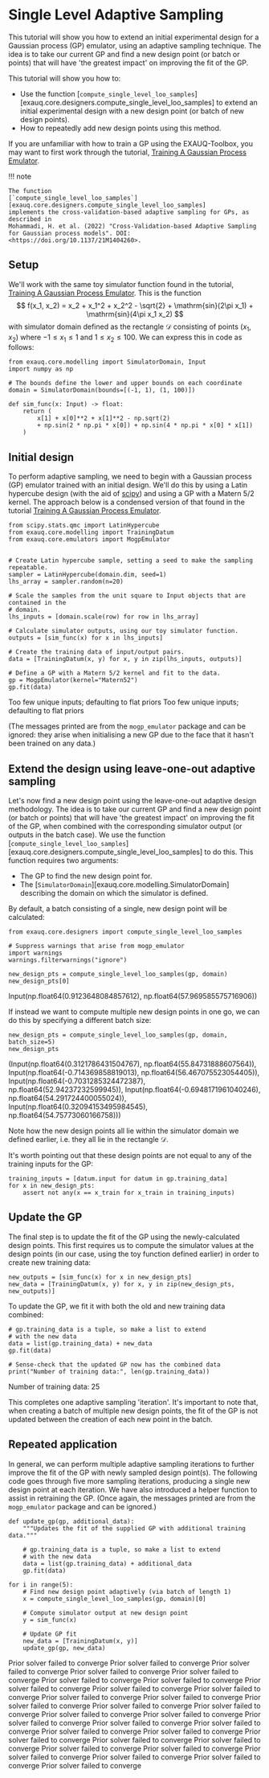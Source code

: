 # Single Level Adaptive Sampling

This tutorial will show you how to extend an initial experimental design for a Gaussian
process (GP) emulator, using an adaptive sampling technique. The idea is to take our
current GP and find a new design point (or batch or points) that will have 'the greatest
impact' on improving the fit of the GP.

This tutorial will show you how to:

* Use the function
  [`compute_single_level_loo_samples`][exauq.core.designers.compute_single_level_loo_samples]
  to extend an initial experimental design with a new design point (or batch of
  new design points).
* How to repeatedly add new design points using this method.

If you are unfamiliar with how to train a GP using the EXAUQ-Toolbox, you may want to
first work through the tutorial, [Training A Gaussian Process Emulator](./training_gp_tutorial.md).

!!! note

    The function
    [`compute_single_level_loo_samples`][exauq.core.designers.compute_single_level_loo_samples]
    implements the cross-validation-based adaptive sampling for GPs, as described in
    Mohammadi, H. et al. (2022) "Cross-Validation-based Adaptive Sampling for Gaussian process models". DOI:
    <https://doi.org/10.1137/21M1404260>.


## Setup

We'll work with the same toy simulator function found in the tutorial,
[Training A Gaussian Process Emulator](./training_gp_tutorial.md). This is the function
$$
f(x_1, x_2) = x_2 + x_1^2 + x_2^2 - \sqrt{2} + \mathrm{sin}(2\pi x_1) + \mathrm{sin}(4\pi x_1 x_2)
$$
with simulator domain defined as the rectangle $\mathcal{D}$ consisting of points
$(x_1, x_2)$ where $-1 \leq x_1 \leq 1$ and $1 \leq x_2 \leq 100$. We can express this in
code as follows:


``` { .python .copy }
from exauq.core.modelling import SimulatorDomain, Input
import numpy as np

# The bounds define the lower and upper bounds on each coordinate
domain = SimulatorDomain(bounds=[(-1, 1), (1, 100)])

def sim_func(x: Input) -> float:
    return (
        x[1] + x[0]**2 + x[1]**2 - np.sqrt(2)
        + np.sin(2 * np.pi * x[0]) + np.sin(4 * np.pi * x[0] * x[1])
    )
```

## Initial design

To perform adaptive sampling, we need to begin with a Gaussian process (GP) emulator
trained with an initial design. We'll do this by using a Latin hypercube design (with the
aid of [scipy](https://scipy.org/)) and using a GP with a Matern 5/2 kernel. The approach below is a condensed version of that found in the tutorial
[Training A Gaussian Process Emulator](./training_gp_tutorial.md).


``` { .python .copy }
from scipy.stats.qmc import LatinHypercube
from exauq.core.modelling import TrainingDatum
from exauq.core.emulators import MogpEmulator


# Create Latin hypercube sample, setting a seed to make the sampling repeatable.
sampler = LatinHypercube(domain.dim, seed=1)
lhs_array = sampler.random(n=20)

# Scale the samples from the unit square to Input objects that are contained in the
# domain.
lhs_inputs = [domain.scale(row) for row in lhs_array]

# Calculate simulator outputs, using our toy simulator function.
outputs = [sim_func(x) for x in lhs_inputs]

# Create the training data of input/output pairs.
data = [TrainingDatum(x, y) for x, y in zip(lhs_inputs, outputs)]

# Define a GP with a Matern 5/2 kernel and fit to the data.
gp = MogpEmulator(kernel="Matern52")
gp.fit(data)
```

<div class="result" markdown>
    Too few unique inputs; defaulting to flat priors
    Too few unique inputs; defaulting to flat priors
</div>


(The messages printed are from the `mogp_emulator` package and can be ignored: they
arise when initialising a new GP due to the face that it hasn't been trained on any data.)

## Extend the design using leave-one-out adaptive sampling

Let's now find a new design point using the leave-one-out adaptive design methodology. The
idea is to take our current GP and find a new design point (or batch or points) that will
have 'the greatest impact' on improving the fit of the GP, when combined with the
corresponding simulator output (or outputs in the batch case). We use the function
[`compute_single_level_loo_samples`][exauq.core.designers.compute_single_level_loo_samples]
to do this. This function requires two arguments:

- The GP to find the new design point for.
- The [`SimulatorDomain`][exauq.core.modelling.SimulatorDomain] describing the domain on
  which the simulator is defined.

By default, a batch consisting of a single, new design point will be calculated:


``` { .python .copy }
from exauq.core.designers import compute_single_level_loo_samples

# Suppress warnings that arise from mogp_emulator
import warnings
warnings.filterwarnings("ignore")

new_design_pts = compute_single_level_loo_samples(gp, domain)
new_design_pts[0]
```




<div class="result" markdown>
    Input(np.float64(0.9123648084857612), np.float64(57.969585575716906))
</div>



If instead we want to compute multiple new design points in one go, we can do this by
specifying a different batch size:


``` { .python .copy }
new_design_pts = compute_single_level_loo_samples(gp, domain, batch_size=5)
new_design_pts
```




<div class="result" markdown>
    (Input(np.float64(0.3121786431504767), np.float64(55.84731888607564)),
     Input(np.float64(-0.714369858819013), np.float64(56.467075523054405)),
     Input(np.float64(-0.7031285324472387), np.float64(52.94237232599945)),
     Input(np.float64(-0.6948171961040246), np.float64(54.291724400055024)),
     Input(np.float64(0.32094153495984545), np.float64(54.75773060166758)))
</div>



Note how the new design points all lie within the simulator domain we defined earlier,
i.e. they all lie in the rectangle $\mathcal{D}$.

It's worth pointing out that these design points are not equal to any of the training inputs
for the GP:


``` { .python .copy }
training_inputs = [datum.input for datum in gp.training_data]
for x in new_design_pts:
    assert not any(x == x_train for x_train in training_inputs)
```

## Update the GP

The final step is to update the fit of the GP using the newly-calculated design points.
This first requires us to compute the simulator values at the design points (in our case,
using the toy function defined earlier) in order to create new training data:


``` { .python .copy }
new_outputs = [sim_func(x) for x in new_design_pts]
new_data = [TrainingDatum(x, y) for x, y in zip(new_design_pts, new_outputs)]
```

To update the GP, we fit it with both the old and new training data combined:


``` { .python .copy }
# gp.training_data is a tuple, so make a list to extend
# with the new data
data = list(gp.training_data) + new_data
gp.fit(data)

# Sense-check that the updated GP now has the combined data
print("Number of training data:", len(gp.training_data))
```

<div class="result" markdown>
    Number of training data: 25
</div>


This completes one adaptive sampling 'iteration'. It's important to note that, when
creating a batch of multiple new design points, the fit of the GP is not updated between
the creation of each new point in the batch.

## Repeated application

In general, we can perform multiple adaptive sampling iterations to further improve the
fit of the GP with newly sampled design point(s). The following code goes through five
more sampling iterations, producing a single new design point at each iteration. We have
also introduced a helper function to assist in retraining the GP. (Once again, the
messages printed are from the `mogp_emulator` package and can be ignored.)


``` { .python .copy }
def update_gp(gp, additional_data):
    """Updates the fit of the supplied GP with additional training data."""

    # gp.training_data is a tuple, so make a list to extend
    # with the new data
    data = list(gp.training_data) + additional_data
    gp.fit(data)

for i in range(5):
    # Find new design point adaptively (via batch of length 1)
    x = compute_single_level_loo_samples(gp, domain)[0]
    
    # Compute simulator output at new design point
    y = sim_func(x)

    # Update GP fit
    new_data = [TrainingDatum(x, y)]
    update_gp(gp, new_data)

```

<div class="result" markdown>
    Prior solver failed to converge
    Prior solver failed to converge
    Prior solver failed to converge
    Prior solver failed to converge
    Prior solver failed to converge
    Prior solver failed to converge
    Prior solver failed to converge
    Prior solver failed to converge
    Prior solver failed to converge
    Prior solver failed to converge
    Prior solver failed to converge
    Prior solver failed to converge
    Prior solver failed to converge
    Prior solver failed to converge
    Prior solver failed to converge
    Prior solver failed to converge
    Prior solver failed to converge
    Prior solver failed to converge
    Prior solver failed to converge
    Prior solver failed to converge
    Prior solver failed to converge
    Prior solver failed to converge
    Prior solver failed to converge
    Prior solver failed to converge
    Prior solver failed to converge
    Prior solver failed to converge
    Prior solver failed to converge
    Prior solver failed to converge
    Prior solver failed to converge
    Prior solver failed to converge
    Prior solver failed to converge
</div>

